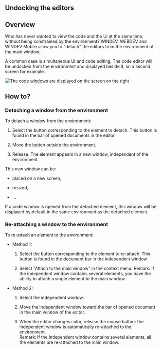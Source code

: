 
## Undocking the editors
			

<a name="NOTE1"></a>
<a name="NOTE1_1"></a>


## Overview
<a name="overview_ELTTEXTE000101"></a>
Who has never wanted to view the code and the UI at the same time, without being constrained by the environment? WINDEV, WEBDEV and WINDEV Mobile allow you to "detach" the editors from the environment of the main window.

A common case is simultaneous UI and code editing. The code editor will be undocked from the environment and displayed beside it, on a second screen for example.

![The code windows are displayed on the screen on the right](https://doc.pcsoft.fr/en-US/images/image.awp?langid=3&name=Wx%20-%20Editeurs%20Multi-ecrans%20V3.jpg)


<a name="NOTE2"></a>
<a name="NOTE2_1"></a>


## How to?
<a name="how_ELTTEXTE000125"></a>


### Detaching a window from the environment
<a name="detaching_window_from_the_environment_ELTPARAGRAPHE000021"></a>

To detach a window from the environment: 

1. Select the button corresponding to the element to detach. This button is found in the bar of opened documents in the editor. 

2. Move the button outside the environment. 

3. Release. The element appears in a new window, independent of the environment. 




This new window can be: 

- placed on a new screen, 

- resized, 

- ...


If a code window is opened from the detached element, this window will be displayed by default in the same environment as the detached element. 


### Re-attaching a window to the environment
<a name="reattaching_window_the_environment_ELTPARAGRAPHE000038"></a>

To re-attach an element to the environment: 

- Method 1: 

	1. Select the button corresponding to the element to re-attach. This button is found in the document bar in the independent window. 

	2. Select "Attach to the main window" in the context menu. 
			Remark: If the independent window contains several elements, you have the ability to attach a single element to the main window. 




- Method 2: 

	1. Select the independent window. 

	2. Move the independent window toward the bar of opened document in the main window of the editor. 

	3. When the editor changes color, release the mouse button: the independent window is automatically re-attached to the environment.  
			Remark: If the independent window contains several elements, all the elements are re-attached to the main window. 









